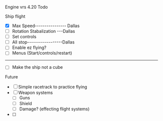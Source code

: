 Engine vrs 4.20
Todo

Ship flight
- [x] Max Speed---------------- Dallas      
- [ ] Rotation Stabalization ---Dallas
- [ ] Set controls
- [ ] All stop------------------Dallas
- [ ] Enable ez flying?
- [ ] Menus (Start/controls/restart)
----------------------------------
- [ ] Make the ship not a cube

Future
- [ ] Simple racetrack to practice flying 
- [ ] Weapon systems 
    - [ ] Guns 
    - [ ] Shield
    - [ ] Damage? (effecting flight systems)

- [ ]



